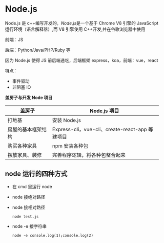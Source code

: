 # Node.js

Node.js 是 c++编写开发的，_Node_.*js*是一个基于 Chrome V8 引擎的 JavaScript 运行环境（语言解释器）,而 V8 引擎使用 C++开发,并在谷歌浏览器中使用

前端：JS

后端：Python/Java/PHP/Ruby 等

因为 Node.js 使得 JS 前后端通吃，后端框架 express，koa，前端：vue，react

特点：

- 事件驱动
- 非阻塞 IO

**盖房子与开发 Node 项目**

| 盖房子             | Node.js 项目                                    |
| ------------------ | ----------------------------------------------- |
| 打地基             | 安装 Node.js                                    |
| 房屋的基本框架结构 | Express-cli，vue-cli、create-react-app 等建项目 |
| 购买各种家具       | npm 安装各种包                                  |
| 摆放家具、装修     | 完善程序逻辑，将各种包整合起来                  |

## node 运行的四种方式

- 在 cmd 里运行 node

- node 接绝对路径

- node 接相对路径

  ```node
  node test.js
  ```

* node -e 接字符串

  ```node
  node -e console.log(1);console.log(2)
  ```
